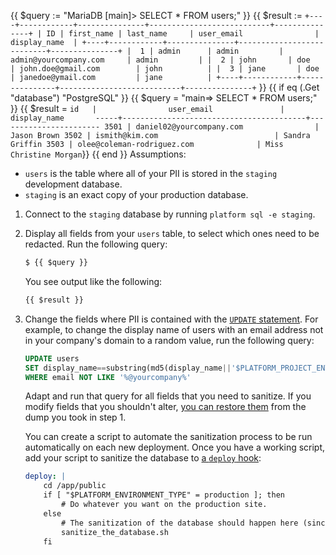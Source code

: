 {{ $query := "MariaDB [main]> SELECT * FROM users;" }}
{{ $result := `+----+------------+---------------+---------------------------+---------------+
    | ID | first_name | last_name     | user_email                | display_name  |
    +----+------------+---------------+---------------------------+---------------+
    |  1 | admin      | admin         | admin@yourcompany.com     | admin         |
    |  2 | john       | doe           | john.doe@gmail.com        | john          |
    |  3 | jane       | doe           | janedoe@ymail.com         | jane          |
    +----+------------+---------------+---------------------------+---------------+` }}
{{ if eq (.Get "database") "PostgreSQL" }}
  {{ $query = "main=> SELECT * FROM users;" }}
  {{ $result = `id   |                user_email               |     display_name      
    -----+-----------------------------------------+-----------------------
    3501 | daniel02@yourcompany.com                | Jason Brown
    3502 | ismith@kim.com                          | Sandra Griffin
    3503 | olee@coleman-rodriguez.com              | Miss Christine Morgan`}}
{{ end }}
Assumptions:

- `users` is the table where all of your PII is stored in the `staging` development database.
- `staging` is an exact copy of your production database.

1.  Connect to the `staging` database by running `platform sql -e staging`.

2.  Display all fields from your `users` table, to select which ones need to be redacted.
    Run the following query:

    ```sql
    $ {{ $query }}
    ```

    You see output like the following:

    ```sql
    {{ $result }}
    ```

3.  Change the fields where PII is contained with the [`UPDATE` statement](https://mariadb.com/kb/en/update/).
    For example, to change the display name of users with an email address not in your company's domain
    to a random value, run the following query:

    ```sql
    UPDATE users
    SET display_name==substring(md5(display_name||'$PLATFORM_PROJECT_ENTROPY') for 8);
    WHERE email NOT LIKE '%@yourcompany%'
    ```

    Adapt and run that query for all fields that you need to sanitize.
    If you modify fields that you shouldn't alter,
    [you can restore them](../../environments/restore.md) from the dump you took in step 1.

    You can create a script to automate the sanitization process to be run automatically on each new deployment.
    Once you have a working script, add your script to sanitize the database to [a `deploy` hook](../../create-apps/hooks/hooks-comparison.md#deploy-hook):

    ```yaml
    deploy: |
        cd /app/public
        if [ "$PLATFORM_ENVIRONMENT_TYPE" = production ]; then
            # Do whatever you want on the production site.
        else
            # The sanitization of the database should happen here (since it's non-production)
            sanitize_the_database.sh
        fi
    ```
